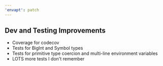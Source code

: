 ```yaml
---
'envapt': patch
---
```


## Dev and Testing Improvements

- Coverage for codecov
- Tests for BigInt and Symbol types
- Tests for primitive type coercion and multi-line environment variables
- LOTS more tests I don't remember
